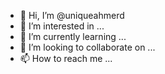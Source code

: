 - 👋 Hi, I’m @uniqueahmerd
- 👀 I’m interested in ...
- 🌱 I’m currently learning ...
- 💞️ I’m looking to collaborate on ...
- 📫 How to reach me ...

<!---
uniqueahmerd/uniqueahmerd is a ✨ special ✨ repository because its `README.md` (this file) appears on your GitHub profile.
You can click the Preview link to take a look at your changes.
--->
